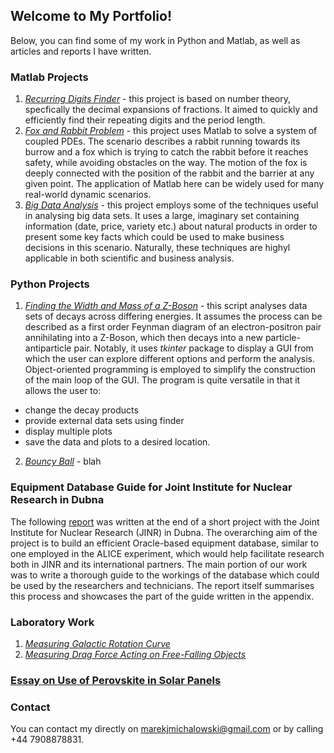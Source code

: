 ## Welcome to My Portfolio!

Below, you can find some of my work in Python and Matlab, as well as articles and reports I have written.

### Matlab Projects

1. [_Recurring Digits Finder_](matlab/project_1/Recurring_Digits_Report.pdf) - this project is based on number theory, specfically the decimal expansions of fractions. It aimed to quickly and efficiently find their repeating digits and the period length.
2. [_Fox and Rabbit Problem_](matlab/project_2/Fox_and_Rabbit_Report.pdf) - this project uses Matlab to solve a system of coupled PDEs. The scenario describes a rabbit running towards its burrow and a fox which is trying to catch the rabbit before it reaches safety, while avoiding obstacles on the way. The motion of the fox is deeply connected with the position of the rabbit and the barrier at any given point. The application of Matlab here can be widely used for many real-world dynamic scenarios.
3. [_Big Data Analysis_](matlab/project_3/Project_3_Report.pdf) - this project employs some of the techniques useful in analysing big data sets. It uses a large, imaginary set containing information (date, price, variety etc.) about natural products in order to present some key facts which could be used to make business decisions in this scenario. Naturally, these techniques are highyl applicable in both scientific and business analysis.

### Python Projects

1. [_Finding the Width and Mass of a Z-Boson_](https://github.com/mjmichalowski/mjmichalowski.github.io/blob/main/python/z_boson_gui.py) - this script analyses data sets of decays across differing energies. It assumes the process can be described as a first order Feynman diagram of an electron-positron pair annihilating into a Z-Boson, which then decays into a new particle-antiparticle pair. Notably, it uses _tkinter_ package to display a GUI from which the user can explore different options and perform the analysis. Object-oriented programming is employed to simplify the construction of the main loop of the GUI. The program is quite versatile in that it allows the user to:
  - change the decay products
  - provide external data sets using finder
  - display multiple plots
  - save the data and plots to a desired location.

2. [_Bouncy Ball_](https://github.com/mjmichalowski/mjmichalowski.github.io/blob/main/python/bouncy_ball.py) - blah

### Equipment Database Guide for Joint Institute for Nuclear Research in Dubna

The following [report](various/report_jinr.pdf) was written at the end of a short project with the Joint Institute for Nuclear Research (JINR) in Dubna. The overarching aim of the project is to build an efficient Oracle-based equipment database, similar to one employed in the ALICE experiment, which would help facilitate research both in JINR and its international partners. The main portion of our work was to write a thorough guide to the workings of the database which could be used by the researchers and technicians. The report itself summarises this process and showcases the part of the guide written in the appendix.

### Laboratory Work
1. [_Measuring Galactic Rotation Curve_](various/Galactic_Hydrogen.pdf)
2. [_Measuring Drag Force Acting on Free-Falling Objects_](various/Drag_Forces_Michalowski.pdf)

### [Essay on Use of Perovskite in Solar Panels](various/Essay_Solar_Panels.pdf)

### Contact

You can contact my directly on marekjmichalowski@gmail.com or by calling +44 7908878831.

